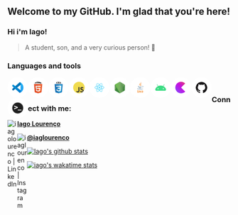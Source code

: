 ## Welcome to my GitHub. I'm glad that you're here!

### Hi i'm Iago!

> A student, son, and a very curious person! 🧐

### Languages and tools

<img align="left" alt="Visual Studio Code" width="26px" src="https://raw.githubusercontent.com/github/explore/main/topics/visual-studio-code/visual-studio-code.png" style="padding:10px;border-radius:50%;background-color:white"/>
<img align="left" alt="HTML5" width="26px" src="https://raw.githubusercontent.com/github/explore/main/topics/html/html.png" style="padding:10px;border-radius:50%;background-color:white"/>
<img align="left" alt="CSS3" width="26px" src="https://raw.githubusercontent.com/github/explore/main/topics/css/css.png" style="padding:10px;border-radius:50%;background-color:white"/>
<img align="left" alt="JavaScript" width="26px" src="https://raw.githubusercontent.com/github/explore/main/topics/javascript/javascript.png" style="padding:10px;border-radius:50%;background-color:white"/>
<img align="left" alt="React" width="26px" src="https://raw.githubusercontent.com/github/explore/main/topics/react/react.png" style="padding:10px;border-radius:50%;background-color:white"/>
<img align="left" alt="Node.js" width="26px" src="https://raw.githubusercontent.com/github/explore/main/topics/nodejs/nodejs.png" style="padding:10px;border-radius:50%;background-color:white"/>
<img align="left" alt="Java" width="26px" src="https://raw.githubusercontent.com/github/explore/main/topics/java/java.png" style="padding:10px;border-radius:50%;background-color:white"/>
<img align="left" alt="Android" width="26px" src="https://raw.githubusercontent.com/github/explore/main/topics/android/android.png" style="padding:10px;border-radius:50%;background-color:white"/>
<img align="left" alt="Kotlin" width="26px" src="https://raw.githubusercontent.com/github/explore/main/topics/kotlin/kotlin.png" style="padding:10px;border-radius:50%;background-color:white"/>
<img align="left" alt="GitHub" width="26px" src="https://raw.githubusercontent.com/github/explore/78df643247d429f6cc873026c0622819ad797942/topics/github/github.png" style="padding:10px;border-radius:50%;background-color:white"/>
<img align="left" alt="Terminal" width="26px" src="https://raw.githubusercontent.com/github/explore/main/topics/terminal/terminal.png" style="padding:10px;border-radius:50%;background-color:white"/>

<br/>

### Connect with me:

[<img align="left" alt="iagolourenco | LinkedIn" width="22px" src="https://cdn-icons-png.flaticon.com/512/174/174857.png" />**Iago Lourenço**][linkedin]

[<img align="left" alt="iaglourenco | Instagram" width="22px" src="https://cdn-icons-png.flaticon.com/512/2111/2111463.png" />**@iaglourenco**][instagram]

[![Iago's github stats](https://github-readme-stats.vercel.app/api?username=iaglourenco&show_icons=true)][profile]

[![iago's wakatime stats](https://github-readme-stats.vercel.app/api/wakatime?username=iaglourenco)][profile]

[profile]: https://github.com/iaglourenco
[instagram]: https://instagram.com/iaglourenco
[linkedin]: https://linkedin.com/in/iagolourenco
